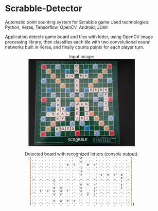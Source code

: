 # Scrabble-Detector
Automatic point counting system for Scrabble game 
Used technologies: Python, Keras, Tensorflow, OpenCV, Android, JUnit

Application detects game board and tiles with letter, using OpenCV image processing library, then classifies each tile with two convolutional neural networks built in Keras, and finally counts points for each player turn.
<p align="center">
  Input image:
  <br>
  <img src="python/screenshots/input.jpg" width="350"/>
</p>
<p align="center">
  Detected board with recognized letters (console output):
  <br>
  <img src="python/screenshots/outputNN.png" width="350"/>
</p>
